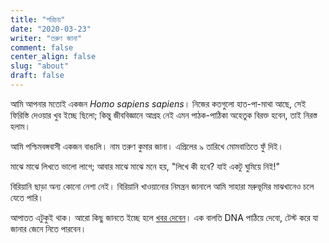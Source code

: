 ```yaml
---
title: "পরিচয়"
date: "2020-03-23"
writer: "তরুণ জানা"
comment: false
center_align: false
slug: "about"
draft: false
---
```


আমি আপনার মতোই একজন *Homo sapiens sapiens*। নিজের কতগুলো হাত-পা-মাথা আছে, সেই ফিরিস্তি দেওয়ার খুব ইচ্ছে ছিলো; 
কিন্তু জীববিজ্ঞানে আগ্রহ নেই এমন পাঠক-পাঠিকা অহেতুক বিরক্ত হবেন, তাই নিরস্ত হলাম।

আমি পশ্চিমবঙ্গবাসী একজন বাঙালি। নাম তরুণ কুমার জানা। এপ্রিলের ৯ তারিখে মোমবাতিতে ফুঁ দিই।

মাঝে মাঝে লিখতে ভালো লাগে; আবার মাঝে মাঝে মনে হয়, "লিখে কী হবে? যাই একটু ঘুমিয়ে নিই!"

বিরিয়ানি ছাড়া অন্য কোনো নেশা নেই। বিরিয়ানি খাওয়ানোর নিমন্ত্রন জানালে আমি সাহারা মরুভূমির মাঝখানেও চলে যেতে 
পারি।

আপাতত এটুকুই থাক। আরো কিছু জানতে ইচ্ছে হলে [খবর দেবেন](/bengali/contact/)। এক বালতি DNA পাঠিয়ে দেবো, টেস্ট করে 
যা জানার জেনে নিতে পারবেন।
